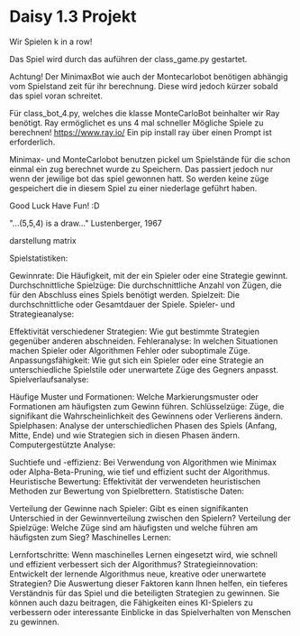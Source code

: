 # Daisy 1.3 Projekt

Wir Spielen k in a row!

Das Spiel wird durch das auführen der class_game.py gestartet.

Achtung!
Der MinimaxBot wie auch der Montecarlobot benötigen abhängig vom Spielstand zeit für ihr berechnung.
Diese wird jedoch kürzer sobald das spiel voran schreitet.

Für class_bot_4.py, welches die klasse MonteCarloBot beinhalter wir Ray benötigt.
Ray ermöglichet es uns 4 mal schneller Mögliche Spiele zu berechnen!
https://www.ray.io/
Ein pip install ray über einen Prompt ist erforderlich.

Minimax- und MonteCarlobot benutzen pickel um Spielstände für die schon einmal ein zug berechnet wurde zu Speichern.
Das passiert jedoch nur wenn der jewilige bot das spiel gewonnen hatt. 
So werden keine züge gespeichert die in diesem Spiel zu einer niederlage geführt haben.

Good Luck Have Fun! :D

"...(5,5,4) is a draw..."  Lustenberger, 1967

darstellung matrix

Spielstatistiken:

Gewinnrate: Die Häufigkeit, mit der ein Spieler oder eine Strategie gewinnt.
Durchschnittliche Spielzüge: Die durchschnittliche Anzahl von Zügen, die für den Abschluss eines Spiels benötigt werden.
Spielzeit: Die durchschnittliche oder Gesamtdauer der Spiele.
Spieler- und Strategieanalyse:

Effektivität verschiedener Strategien: Wie gut bestimmte Strategien gegenüber anderen abschneiden.
Fehleranalyse: In welchen Situationen machen Spieler oder Algorithmen Fehler oder suboptimale Züge.
Anpassungsfähigkeit: Wie gut sich ein Spieler oder eine Strategie an unterschiedliche Spielstile oder unerwartete Züge des Gegners anpasst.
Spielverlaufsanalyse:

Häufige Muster und Formationen: Welche Markierungsmuster oder Formationen am häufigsten zum Gewinn führen.
Schlüsselzüge: Züge, die signifikant die Wahrscheinlichkeit des Gewinnens oder Verlierens ändern.
Spielphasen: Analyse der unterschiedlichen Phasen des Spiels (Anfang, Mitte, Ende) und wie Strategien sich in diesen Phasen ändern.
Computergestützte Analyse:

Suchtiefe und -effizienz: Bei Verwendung von Algorithmen wie Minimax oder Alpha-Beta-Pruning, wie tief und effizient sucht der Algorithmus.
Heuristische Bewertung: Effektivität der verwendeten heuristischen Methoden zur Bewertung von Spielbrettern.
Statistische Daten:

Verteilung der Gewinne nach Spieler: Gibt es einen signifikanten Unterschied in der Gewinnverteilung zwischen den Spielern?
Verteilung der Spielzüge: Welche Züge sind am häufigsten und welche führen am häufigsten zum Sieg?
Maschinelles Lernen:

Lernfortschritte: Wenn maschinelles Lernen eingesetzt wird, wie schnell und effizient verbessert sich der Algorithmus?
Strategieinnovation: Entwickelt der lernende Algorithmus neue, kreative oder unerwartete Strategien?
Die Auswertung dieser Faktoren kann Ihnen helfen, ein tieferes Verständnis für das Spiel und die beteiligten Strategien zu gewinnen. Sie können auch dazu beitragen, die Fähigkeiten eines KI-Spielers zu verbessern oder interessante Einblicke in das Spielverhalten von Menschen zu gewinnen.
